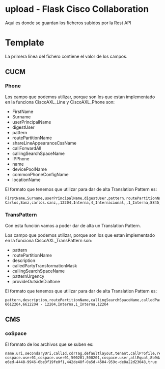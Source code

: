 # upload - Flask Cisco Collaboration
Aqui es donde se guardan los ficheros subidos por la Rest API

# Template
La primera línea del fichero contiene el valor de los campos.
## CUCM
### Phone
Los campo que podemos utilizar, porque son los que estan implementado en la funciona CiscoAXL_Line y CiscoAXL_Phone son:

 * FirstName
 * Surname
 * userPrincipalName
 * digestUser
 * pattern
 * routePartitionName
 * shareLineAppearanceCssName
 * callForwardAll
 * callingSearchSpaceName
 * IPPhone
 * name
 * devicePoolName
 * commonPhoneConfigName
 * locationName

El formato que tenemos que utilizar para dar de alta Translation Pattern es:

```
FirstName,Surname,userPrincipalName,digestUser,pattern,routePartitionName,shareLineAppearanceCssName,callForwardAll,callingSearchSpaceName,IPPhone,name,devicePoolName,commonPhoneConfigName,locationName
Carlos,Sanz,carlos.sanz,,12204,Interna,4_Internacional,,1_Interna,8845,SEPAABBCCDDEEFF,Madrid,Axians_Common_Phone_Profile,Madrid
```
### TransPattern
Con esta función vamos a poder dar de alta un Translation Pattern.

Los campo que podemos utilizar, porque son los que estan implementado en la funciona CiscoAXL_TransPattern son:

 * pattern
 * routePartitionName
 * description
 * calledPartyTransformationMask
 * callingSearchSpaceName
 * patternUrgency
 * provideOutsideDialtone

El formato que tenemos que utilizar para dar de alta Translation Pattern es:

```
pattern,description,routePartitionName,callingSearchSpaceName,calledPartyTransformationMask
6612204,6612204 - 12204,Interna,1_Interna,12204
```
## CMS
### coSpace
El formato de los archivos que se suben es:

```
name,uri,secondaryUri,callId,cdrTag,defaultlayout,tenant,callProfile,requireCallId
cospace.user01,cospace.user01,500201,500201,cospace.user,allEqual,8b94a144-e6ed-4448-9946-6be3f19fe0f1,442de48f-0a5d-4504-959c-de8a22d23048,true
```